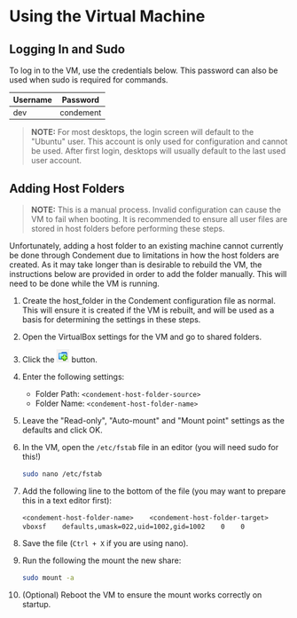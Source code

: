 # Using the Virtual Machine

## Logging In and Sudo

To log in to the VM, use the credentials below. This password can also be used when sudo is required for commands.

| Username | Password  |
| -------- | --------- |
| dev      | condement |

> **NOTE:** For most desktops, the login screen will default to the "Ubuntu" user. This account is only used for
> configuration and cannot be used. After first login, desktops will usually default to the last used user account.

## Adding Host Folders

> **NOTE:** This is a manual process. Invalid configuration can cause the VM to fail when booting. It is recommended to
> ensure all user files are stored in host folders before performing these steps.

Unfortunately, adding a host folder to an existing machine cannot currently be done through Condement due to limitations
in how the host folders are created. As it may take longer than is desirable to rebuild the VM, the instructions below
are provided in order to add the folder manually. This will need to be done while the VM is running.

1. Create the host_folder in the Condement configuration file as normal. This will ensure it is created if the VM is
rebuilt, and will be used as a basis for determining the settings in these steps.
2. Open the VirtualBox settings for the VM and go to shared folders.
3. Click the ![Add Share](images/virtualbox-add-share.png) button.
4. Enter the following settings:
    * Folder Path: `<condement-host-folder-source>`
    * Folder Name: `<condement-host-folder-name>`
5. Leave the "Read-only", "Auto-mount" and "Mount point" settings as the defaults and click OK.
6. In the VM, open the `/etc/fstab` file in an editor (you will need sudo for this!)

    ```bash
    sudo nano /etc/fstab
    ```

7. Add the following line to the bottom of the file (you may want to prepare this in a text editor first):

    ```text
    <condement-host-folder-name>    <condement-host-folder-target>    vboxsf    defaults,umask=022,uid=1002,gid=1002    0    0
    ```

8. Save the file (`Ctrl + X` if you are using nano).
9. Run the following the mount the new share:

    ```bash
    sudo mount -a
    ```

10. (Optional) Reboot the VM to ensure the mount works correctly on startup.
